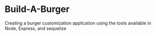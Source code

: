 # Build-A-Burger
Creating a burger customization application using the tools available in Node, Express, and sequelize
